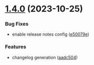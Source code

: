 # [1.4.0](https://github.com/drtrt-org/inject-file-fragments/compare/v1.3.0...v1.4.0) (2023-10-25)


### Bug Fixes

* enable release notes config ([e50079e](https://github.com/drtrt-org/inject-file-fragments/commit/e50079eade29309e6c9145219433412f64bcba92))


### Features

* changelog generation ([aadc504](https://github.com/drtrt-org/inject-file-fragments/commit/aadc504a00e35854bd17173f532dba05eac5f82e))
